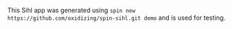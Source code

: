 This Sihl app was generated using `spin new https://github.com/oxidizing/spin-sihl.git demo` and is used for testing.
